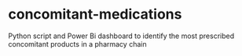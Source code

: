 # concomitant-medications
Python script and Power Bi dashboard to identify the most prescribed concomitant products in a pharmacy chain

